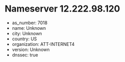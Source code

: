 # Nameserver 12.222.98.120

* as_number: 7018
* name: Unknown
* city: Unknown
* country: US
* organization: ATT-INTERNET4
* version: Unknown
* dnssec: true
